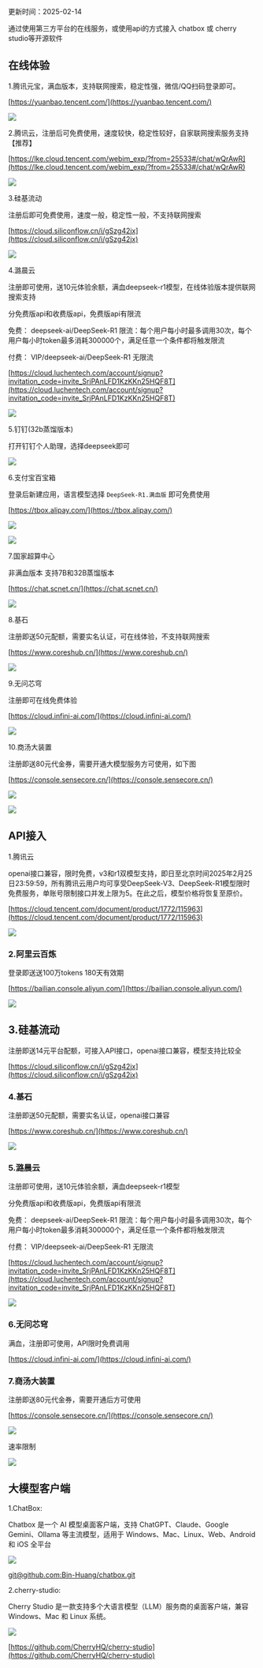 更新时间：2025-02-14

通过使用第三方平台的在线服务，或使用api的方式接入 chatbox 或 cherry studio等开源软件

## 在线体验

1.腾讯元宝，满血版本，支持联网搜索，稳定性强，微信/QQ扫码登录即可。

[https://yuanbao.tencent.com/](https://yuanbao.tencent.com/)

![](https://static.iiter.cn/article/e21902966e61af0ee97b83896701d790.png)

2.腾讯云，注册后可免费使用，速度较快，稳定性较好，自家联网搜索服务支持  【推荐】

[https://lke.cloud.tencent.com/webim_exp/?from=25533#/chat/wQrAwR](https://lke.cloud.tencent.com/webim_exp/?from=25533#/chat/wQrAwR)

![](https://static.iiter.cn/article/a3d1f864c49fb9592a7ed0b9683d44a1.png)


3.硅基流动  

注册后即可免费使用，速度一般，稳定性一般，不支持联网搜索  

[https://cloud.siliconflow.cn/i/gSzg42jx](https://cloud.siliconflow.cn/i/gSzg42jx)

![](https://static.iiter.cn/article/758c1ae8fbce352cae047a280bd13d48.png)


4.潞晨云

注册即可使用，送10元体验余额，满血deepseek-r1模型，在线体验版本提供联网搜索支持

分免费版api和收费版api，免费版api有限流

免费：
deepseek-ai/DeepSeek-R1
限流：每个用户每小时最多调用30次，每个用户每小时token最多消耗300000个，满足任意一个条件都将触发限流

付费：
VIP/deepseek-ai/DeepSeek-R1
无限流

[https://cloud.luchentech.com/account/signup?invitation_code=invite_SrjPAnLFD1KzKKn25HQF8T](https://cloud.luchentech.com/account/signup?invitation_code=invite_SrjPAnLFD1KzKKn25HQF8T)

![](https://static.iiter.cn/article/c04f1fbdcd234517821a2694fa1b2ddc.png)




5.钉钉(32b蒸馏版本)

打开钉钉个人助理，选择deepseek即可

![](https://static.iiter.cn/article/1dc429e563f386fb6bd874561e2051c5.png)

6.支付宝百宝箱

登录后新建应用，语言模型选择 `DeepSeek-R1.满血版` 即可免费使用

[https://tbox.alipay.com/](https://tbox.alipay.com/)


![](https://static.iiter.cn/article/8a6510f8aaeca5e7ad48598ec50262f0.png)

![](https://static.iiter.cn/article/301407ea12607c56e321397f907fd8d8.png)


7.国家超算中心

非满血版本 支持7B和32B蒸馏版本  

[https://chat.scnet.cn/](https://chat.scnet.cn/)


![](https://static.iiter.cn/article/a9783575f02969b5070a27871954c2b7.png)

8.基石

注册即送50元配额，需要实名认证，可在线体验，不支持联网搜索

[https://www.coreshub.cn/](https://www.coreshub.cn/)

![](https://static.iiter.cn/article/6fb25c3595fea96790a8fe40b9088ac5.png)


9.无问芯穹

注册即可在线免费体验

[https://cloud.infini-ai.com/](https://cloud.infini-ai.com/)


![](https://static.iiter.cn/article/9a6b53f768901c9f3227930efbd1cf65.png)


10.商汤大装置

注册即送80元代金券，需要开通大模型服务方可使用，如下图

[https://console.sensecore.cn/](https://console.sensecore.cn/)


![](https://static.iiter.cn/article/ad1e2438fec7064471196a53db70dc8b.png)

![](https://static.iiter.cn/article/28258b15c099849231d3894e659da8ff.png)


## API接入

1.腾讯云

openai接口兼容，限时免费，v3和r1双模型支持，即日至北京时间2025年2月25日23:59:59，所有腾讯云用户均可享受DeepSeek-V3、DeepSeek-R1模型限时免费服务，单账号限制接口并发上限为5。在此之后，模型价格将恢复至原价。

[https://cloud.tencent.com/document/product/1772/115963](https://cloud.tencent.com/document/product/1772/115963)


![](https://static.iiter.cn/article/23b47e9799ec8452a48c13d3e2fb195f.png)


### 2.阿里云百炼

登录即送送100万tokens 180天有效期

[https://bailian.console.aliyun.com/](https://bailian.console.aliyun.com/)

![](https://static.iiter.cn/article/6fb25c3595fea96790a8fe40b9088ac5.png)


## 3.硅基流动

注册即送14元平台配额，可接入API接口，openai接口兼容，模型支持比较全

[https://cloud.siliconflow.cn/i/gSzg42jx](https://cloud.siliconflow.cn/i/gSzg42jx)


### 4.基石

注册即送50元配额，需要实名认证，openai接口兼容

[https://www.coreshub.cn/](https://www.coreshub.cn/)

![](https://static.iiter.cn/article/6fb25c3595fea96790a8fe40b9088ac5.png)


### 5.潞晨云

注册即可使用，送10元体验余额，满血deepseek-r1模型

分免费版api和收费版api，免费版api有限流

免费：
deepseek-ai/DeepSeek-R1
限流：每个用户每小时最多调用30次，每个用户每小时token最多消耗300000个，满足任意一个条件都将触发限流

付费：
VIP/deepseek-ai/DeepSeek-R1
无限流

[https://cloud.luchentech.com/account/signup?invitation_code=invite_SrjPAnLFD1KzKKn25HQF8T](https://cloud.luchentech.com/account/signup?invitation_code=invite_SrjPAnLFD1KzKKn25HQF8T)

![](https://static.iiter.cn/article/c04f1fbdcd234517821a2694fa1b2ddc.png)


### 6.无问芯穹

满血，注册即可使用，API限时免费调用

[https://cloud.infini-ai.com/](https://cloud.infini-ai.com/)


### 7.商汤大装置

注册即送80元代金券，需要开通后方可使用

[https://console.sensecore.cn/](https://console.sensecore.cn/)


![](https://static.iiter.cn/article/ad1e2438fec7064471196a53db70dc8b.png)

速率限制

![](https://static.iiter.cn/article/1ff479f274360b953e00b4d4f169c7e9.png)

## 大模型客户端

1.ChatBox:

Chatbox 是一个 AI 模型桌面客户端，支持 ChatGPT、Claude、Google Gemini、Ollama 等主流模型，适用于 Windows、Mac、Linux、Web、Android 和 iOS 全平台

![](https://static.iiter.cn/article/1ac8b0a307a0a933307db014dcfbc72d.png)


[git@github.com:Bin-Huang/chatbox.git](git@github.com:Bin-Huang/chatbox.git)


2.cherry-studio:

Cherry Studio 是一款支持多个大语言模型（LLM）服务商的桌面客户端，兼容 Windows、Mac 和 Linux 系统。

![](https://static.iiter.cn/article/78113118e190ca51374ac827d4221ec5.png)


[https://github.com/CherryHQ/cherry-studio](https://github.com/CherryHQ/cherry-studio)